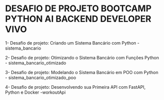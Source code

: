 # DESAFIO DE PROJETO BOOTCAMP PYTHON AI BACKEND DEVELOPER VIVO

1- Desafio de projeto: Criando um Sistema Bancário com Python - sistema_bancario

2- Desafio de projeto: Otimizando o Sistema Bancário com Funções Python - sistema_bancario_otimizado

3- Desafio de projeto: Modelando o Sistema Bancário em POO com Python - sistema_bancario_otimizado_poo

4- Desafio de projeto: Desenvolvendo sua Primeira API com FastAPI, Python e Docker -workoutApi